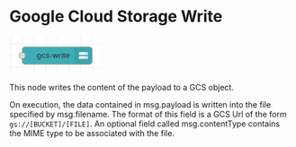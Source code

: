 # Google Cloud Storage Write

![GCS Write](images/gcs_write_node.png)

This node writes the content of the payload to a GCS object. 

On execution, the data contained in msg.payload is written into the file specified by msg.filename.  The format of this field is a GCS Url of the form `gs://[BUCKET]/[FILE]`.  An optional field called msg.contentType contains the MIME type to be associated with the file.